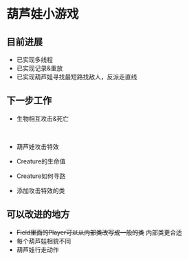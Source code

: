 # 葫芦娃小游戏

## 目前进展

* 已实现多线程
* 已实现记录&重放
* 已实现葫芦娃寻找最短路找敌人，反派走直线



## 下一步工作

* 生物相互攻击&死亡

  ​

* 葫芦娃攻击特效

* Creature的生命值

* Creature如何寻路

* 添加攻击特效的类



## 可以改进的地方

* ~~Field里面的Player可以从内部类改写成一般的类~~ 内部类更合适
* 每个葫芦娃相貌不同
* 葫芦娃行走动作